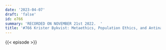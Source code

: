 ```yaml
---
date: '2023-04-07'
draft: 'false'
id: e766
summary: 'RECORDED ON NOVEMBER 21st 2022.  '
title: '#766 Krister Bykvist: Metaethics, Population Ethics, and Antinatalism'
---
```

{{< episode >}}
